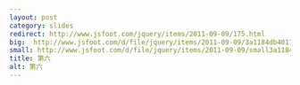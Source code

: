 ```yaml
---
layout: post
category: slides
redirect: http://www.jsfoot.com/jquery/items/2011-09-09/175.html
big:  http://www.jsfoot.com/d/file/jquery/items/2011-09-09/3a1184db401138d6443a1b5f42cb289b.jpg
small: http://www.jsfoot.com/d/file/jquery/items/2011-09-09/small3a1184db401138d6443a1b5f42cb289b.jpg
title: 第六
alt: 第六
---
```

